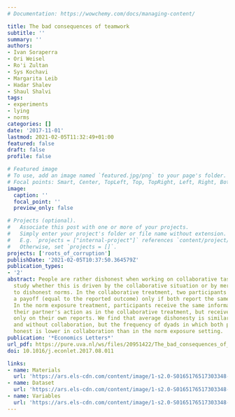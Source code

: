 ```yaml
---
# Documentation: https://wowchemy.com/docs/managing-content/

title: The bad consequences of teamwork
subtitle: ''
summary: ''
authors:
- Ivan Soraperra
- Ori Weisel
- Ro'i Zultan
- Sys Kochavi
- Margarita Leib
- Hadar Shalev
- Shaul Shalvi
tags:
- experiments
- lying
- norms
categories: []
date: '2017-11-01'
lastmod: 2021-02-05T11:32:49+01:00
featured: false
draft: false
profile: false

# Featured image
# To use, add an image named `featured.jpg/png` to your page's folder.
# Focal points: Smart, Center, TopLeft, Top, TopRight, Left, Right, BottomLeft, Bottom, BottomRight.
image:
  caption: ''
  focal_point: ''
  preview_only: false

# Projects (optional).
#   Associate this post with one or more of your projects.
#   Simply enter your project's folder or file name without extension.
#   E.g. `projects = ["internal-project"]` references `content/project/deep-learning/index.md`.
#   Otherwise, set `projects = []`.
projects: ['roots_of_corruption']
publishDate: '2021-02-05T10:37:50.364579Z'
publication_types:
- '2'
abstract: People are rather dishonest when working on collaborative tasks. We experimentally
  study whether this is driven by the collaborative situation or by mere exposure
  to dishonest norms. In the collaborative treatment, two participants in a pair receive
  a payoff (equal to the reported outcome) only if both report the same die-roll outcome.
  In the norm exposure treatment, participants receive the same information regarding
  their partner's action as in the collaborative treatment, but receive payoffs based
  only on their own reports. We find that average dishonesty is similarly high with
  and without collaboration, but the frequency of dyads in which both players are
  honest is lower in collaboration than in the norm exposure setting.
publication: '*Economics Letters*'
url_pdf: https://pure.uva.nl/ws/files/20951422/The_bad_consequences_of_teamwork.pdf
doi: 10.1016/j.econlet.2017.08.011

links:
- name: Materials
  url: 'https://ars.els-cdn.com/content/image/1-s2.0-S0165176517303348-mmc1.pdf'
- name: Dataset
  url: 'https://ars.els-cdn.com/content/image/1-s2.0-S0165176517303348-mmc2.txt'
- name: Variables
  url: 'https://ars.els-cdn.com/content/image/1-s2.0-S0165176517303348-mmc3.txt'
---
```

